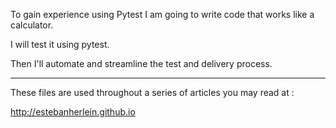 To gain experience using Pytest I am going to write code that works like a calculator.

I will test it using pytest.

Then I'll automate and streamline the test and delivery process.
<hr>

These files are used throughout a series of articles you may read at :

http://estebanherlein.github.io



